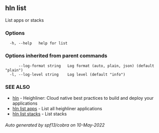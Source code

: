 ## hln list

List apps or stacks

### Options

```
  -h, --help   help for list
```

### Options inherited from parent commands

```
      --log-format string   Log format (auto, plain, json) (default "plain")
  -l, --log-level string    Log level (default "info")
```

### SEE ALSO

* [hln](hln.md)	 - Heighliner: Cloud native best practices to build and deploy your applications
* [hln list apps](hln_list_apps.md)	 - List all heighliner applications
* [hln list stacks](hln_list_stacks.md)	 - List stacks

###### Auto generated by spf13/cobra on 10-May-2022
